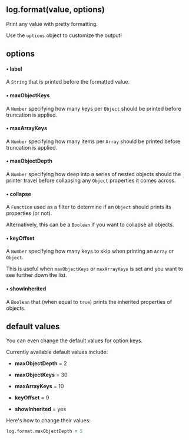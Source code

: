 
## log.format(value, options)

Print any value with pretty formatting.

Use the `options` object to customize the output!

## options

#### • label

A `String` that is printed before the formatted value.

#### • maxObjectKeys

A `Number` specifying how many keys per `Object` should be printed before truncation is applied.

#### • maxArrayKeys

A `Number` specifying how many items per `Array` should be printed before truncation is applied.

#### • maxObjectDepth

A `Number` specifying how deep into a series of nested objects should the printer travel before collapsing any `Object` properties it comes across.

#### • collapse

A `Function` used as a filter to determine if an `Object` should prints its properties (or not).

Alternatively, this can be a `Boolean` if you want to collapse all objects.

#### • keyOffset

A `Number` specifying how many keys to skip when printing an `Array` or `Object`.

This is useful when `maxObjectKeys` or `maxArrayKeys` is set and you want to see further down the list.

#### • showInherited

A `Boolean` that (when equal to `true`) prints the inherited properties of objects.

## default values

You can even change the default values for option keys.

Currently available default values include:

- **maxObjectDepth** = 2

- **maxObjectKeys** = 30

- **maxArrayKeys** = 10

- **keyOffset** = 0

- **showInherited** = yes

Here's how to change their values:

```CoffeeScript
log.format.maxObjectDepth = 5
```
